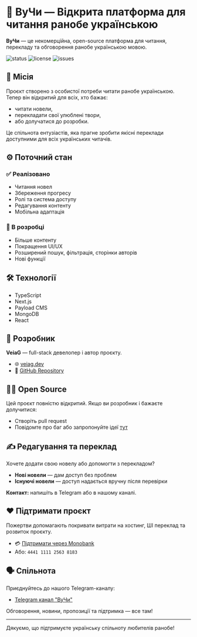 # 📖 ВуЧи — Відкрита платформа для читання ранобе українською

**ВуЧи** — це некомерційна, open-source платформа для читання, перекладу та обговорення ранобе українською мовою.

![status](https://img.shields.io/badge/версія-альфа-orange) ![license](https://img.shields.io/github/license/VeiaG/wuji) ![issues](https://img.shields.io/github/issues/VeiaG/wuji)

## 🚀 Місія

Проєкт створено з особистої потреби читати ранобе українською. Тепер він відкритий для всіх, хто бажає:
- читати новели,
- перекладати свої улюблені твори,
- або долучатися до розробки.

Це спільнота ентузіастів, яка прагне зробити якісні переклади доступними для всіх українських читачів.

## ⚙️ Поточний стан

### ✅ Реалізовано
- Читання новел
- Збереження прогресу
- Ролі та система доступу
- Редагування контенту
- Мобільна адаптація

### 🚧 В розробці
- Більше контенту
- Покращення UI/UX
- Розширений пошук, фільтрація, сторінки авторів
- Нові функції

## 🛠 Технології

- TypeScript
- Next.js
- Payload CMS
- MongoDB
- React

## 👤 Розробник

**VeiaG** — full-stack девелопер і автор проєкту.

- 🌐 [veiag.dev](https://veiag.dev)
- 🐙 [GitHub Repository](https://github.com/VeiaG/wuji)

## 🧑‍💻 Open Source

Цей проєкт повністю відкритий. Якщо ви розробник і бажаєте долучитися:
- Створіть pull request
- Повідомте про баг або запропонуйте ідеї [тут](https://github.com/VeiaG/wuji/issues)

## ✍️ Редагування та переклад

Хочете додати свою новелу або допомогти з перекладом?
- **Нові новели** — дам доступ без проблем
- **Існуючі новели** — доступ надається вручну після перевірки

**Контакт:** напишіть в Telegram або в нашому каналі.

## ❤️ Підтримати проєкт

Пожертви допомагають покривати витрати на хостинг, ШІ переклад та розвиток проєкту.

- 💳 [Підтримати через Monobank](https://send.monobank.ua/jar/6TKEWNo6YR)
- Або: `4441 1111 2563 8183`

## 🗣 Спільнота

Приєднуйтесь до нашого Telegram-каналу:
- [Telegram канал "ВуЧи"](https://t.me/wuji_ranobes)

Обговорення, новини, пропозиції та підтримка — все там!

---

Дякуємо, що підтримуєте українську спільноту любителів ранобе!
